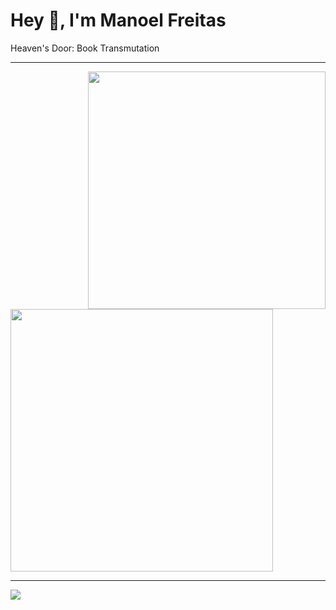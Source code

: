 <h1>
  Hey 👋, I'm Manoel Freitas
</h1>
  Heaven's Door: Book Transmutation
  
***
<img align="right" src="https://metrics.lecoq.io/JosManoel?template=classic&base.header=0&base.activity=0&base.community=0&base.repositories=0&base.metadata=0&isocalendar=1&isocalendar.duration=full-year&config.timezone=America%2FSao_Paulo" width="380" />

<img src="https://metrics.lecoq.io/JosManoel?template=classic&base.header=0&base.metadata=0&config.timezone=America%2FSao_Paulo" width="420" />


***

<img src="https://metrics.lecoq.io/JosManoel?template=classic&base.header=0&base.activity=0&base.community=0&base.repositories=0&base.metadata=0&languages=1&languages.limit=8&languages.threshold=0%25&languages.colors=github&languages.sections=most-used&languages.indepth=false&languages.analysis.timeout=15&languages.categories=markup%2C%20programming&languages.recent.categories=markup%2C%20programming&languages.recent.load=300&languages.recent.days=14&config.timezone=America%2FSao_Paulo" />

